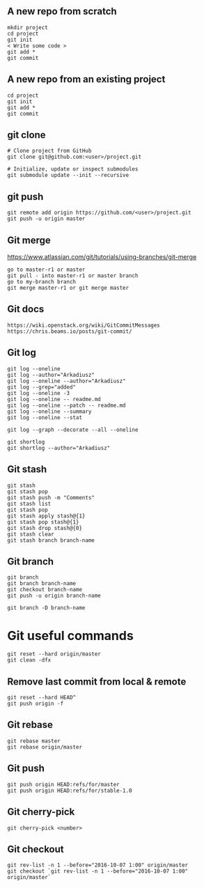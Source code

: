 
## A new repo from scratch

    mkdir project
    cd project
    git init
    < Write some code >
    git add *
    git commit

## A new repo from an existing project

    cd project
    git init
    git add *
    git commit

## git clone

    # Clone project from GitHub
    git clone git@github.com:<user>/project.git

    # Initialize, update or inspect submodules
    git submodule update --init --recursive

## git push 

    git remote add origin https://github.com/<user>/project.git
    git push -u origin master

## Git merge
  https://www.atlassian.com/git/tutorials/using-branches/git-merge

    go to master-r1 or master 
    git pull - into master-r1 or master branch
    go to my-branch branch 
    git merge master-r1 or git merge master

## Git docs
    https://wiki.openstack.org/wiki/GitCommitMessages
    https://chris.beams.io/posts/git-commit/

## Git log
    git log --oneline
    git log --author="Arkadiusz"
    git log --oneline --author="Arkadiusz"
    git log --grep="added"
    git log --oneline -3
    git log --oneline -- readme.md
    git log --oneline --patch -- readme.md
    git log --oneline --summary
    git log --oneline --stat

    git log --graph --decorate --all --oneline

    git shortlog
    git shortlog --author="Arkadiusz"


## Git stash

    git stash
    git stash pop
    git stash push -m "Comments"
    git stash list
    git stash pop
    git stash apply stash@{1}
    git stash pop stash@{1}
    git stash drop stash@{0}
    git stash clear 
    git stash branch branch-name


## Git branch

    git branch
    git branch branch-name
    git checkout branch-name
    git push -u origin branch-name

    git branch -D branch-name


# Git useful commands

    git reset --hard origin/master
    git clean -dfx


## Remove last commit from local & remote
    git reset --hard HEAD^
    git push origin -f


## Git rebase
    git rebase master
    git rebase origin/master


## Git push

    git push origin HEAD:refs/for/master
    git push origin HEAD:refs/for/stable-1.0


## Git cherry-pick

    git cherry-pick <number>


## Git checkout

    git rev-list -n 1 --before="2016-10-07 1:00" origin/master
    git checkout `git rev-list -n 1 --before="2016-10-07 1:00" origin/master`
